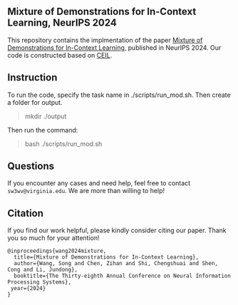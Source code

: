 ## Mixture of Demonstrations for In-Context Learning, NeurIPS 2024


This repository contains the implmentation of the paper [Mixture of Demonstrations for In-Context Learning](https://openreview.net/pdf?id=uqxSLoCw3K), published in NeurIPS 2024. Our code is constructed based on [CEIL](https://github.com/HKUNLP/icl-ceil).


## Instruction
To run the code, specify the task name in ./scripts/run_mod.sh. Then create a folder for output.

> mkdir ./output

Then run the command:

> bash ./scripts/run_mod.sh





## Questions

If you encounter any cases and need help, feel free to contact ```sw3wv@virginia.edu```. We are more than willing to help!

## Citation

If you find our work helpful, please kindly consider citing our paper. Thank you so much for your attention!
```
@inproceedings{wang2024mixture,
  title={Mixture of Demonstrations for In-Context Learning},
  author={Wang, Song and Chen, Zihan and Shi, Chengshuai and Shen, Cong and Li, Jundong},
  booktitle={The Thirty-eighth Annual Conference on Neural Information Processing Systems},
 year={2024}
}
```
